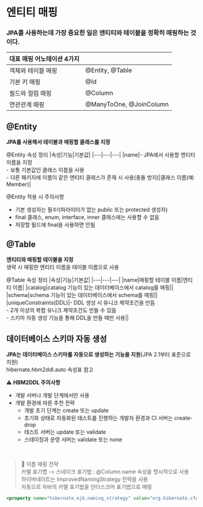# 엔티티 매핑

### JPA를 사용하는데 가장 중요한 일은 엔티티와 테이블을 정확히 매핑하는 것이다.

|대표 매핑 어노테이션 4가지||
|---|---|
|객체와 테이블 매핑|@Entity, @Table|
|기본 키 매핑|@Id|
|필드와 컬럼 매핑|@Column|
|연관관계 매핑|@ManyToOne, @JoinColumn|

## @Entity
**JPA를 사용해서 테이블과 매핑할 클래스를 지정**

@Entity 속성 정리
|속성|기능|기본값|
|---|---|---|
|name|- JPA에서 사용할 엔티티 이름을 지정<br>- 보통 기본값인 클래스 이름을 사용<br>- 다른 패키지에 이름이 같은 엔티티 클래스가 존재 시 사용(충돌 방지)|클래스 이름(예: Member)|

@Entity 적용 시 주의사항
- 기본 생성자는 필수!(파라미터가 없는 public 또는 protected 생성자)
- final 클래스, enum, interface, inner 클래스에는 사용할 수 없음
- 저장할 필드에 final을 사용하면 안됨

## @Table
**엔티티와 매핑할 테이블을 지정**<br>
생략 시 매핑한 엔티티 이름을 테이블 이름으로 사용

@Table 속성 정리
|속성|기능|기본값|
|---|---|---|
|name|매핑할 테이블 이름|엔티티 이름|
|catalog|catalog 기능이 있는 데이터베이스에서 catalog를 매핑||
|schema|schema 기능이 있는 데이터베이스에서 schema를 매핑||
|uniqueConstraints(DDL)|- DDL 생성 시 유니크 제약조건을 만듬<br>- 2개 이상의 복합 유니크 제약조건도 만들 수 있음<br>- 스키마 자동 생성 기능을 통해 DDL을 만들 때만 사용||

## 데이터베이스 스키마 자동 생성
**JPA는 데이터베이스 스키마를 자동으로 생성하는 기능을 지원**(JPA 2.1부터 표준으로 지원)<br>
hibernate.hbm2ddl.auto 속성표 참고

:warning: **HBM2DDL 주의사항**<br>
- 개발 서버나 개발 단계에서만 사용
- 개발 환경에 따른 추천 전략
    * 개발 초기 단계는 create 또는 update
    * 초기화 상태로 자동화된 테스트를 진행하는 개발자 환경과 CI 서버는 create-drop
    * 테스트 서버는 update 또는 validate
    * 스테이징과 운영 서버는 validate 또는 none

<br>

> :loudspeaker: 이름 매핑 전략<br>
> 카멜 표기볍 -> 스네이크 표기법 : @Column.name 속성을 명시적으로 사용<br>
> 하이버네이트는 ImprovedNamingStrategy 전략을 사용<br>
> 자동으로 자바의 카멜 표기법을 언더스코어 표기법으로 매핑<br>

```xml
<property name="hibernate.ejb.naming_strategy" value="org.hibernate.cfg.ImprovedNamingStrategy"/>
```
